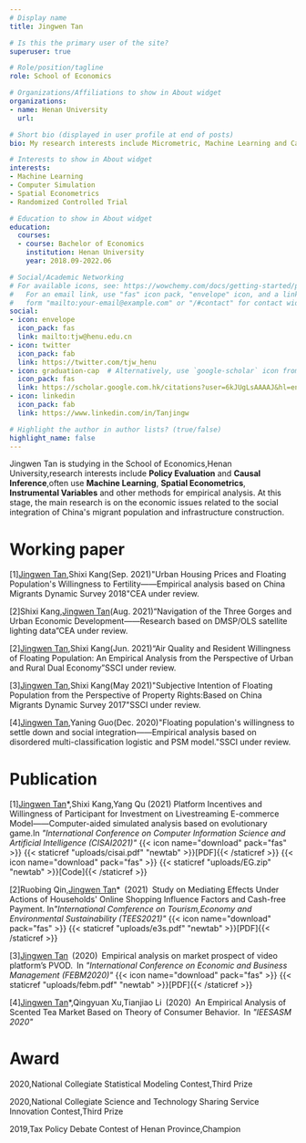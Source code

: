 ```yaml
---
# Display name
title: Jingwen Tan

# Is this the primary user of the site?
superuser: true

# Role/position/tagline
role: School of Economics

# Organizations/Affiliations to show in About widget
organizations:
- name: Henan University
  url: 

# Short bio (displayed in user profile at end of posts)
bio: My research interests include Micrometric, Machine Learning and Causal Inference

# Interests to show in About widget
interests:
- Machine Learning
- Computer Simulation
- Spatial Econometrics
- Randomized Controlled Trial

# Education to show in About widget
education:
  courses:
  - course: Bachelor of Economics
    institution: Henan University
    year: 2018.09-2022.06

# Social/Academic Networking
# For available icons, see: https://wowchemy.com/docs/getting-started/page-builder/#icons
#   For an email link, use "fas" icon pack, "envelope" icon, and a link in the
#   form "mailto:your-email@example.com" or "/#contact" for contact widget.
social:
- icon: envelope
  icon_pack: fas
  link: mailto:tjw@henu.edu.cn
- icon: twitter
  icon_pack: fab
  link: https://twitter.com/tjw_henu
- icon: graduation-cap  # Alternatively, use `google-scholar` icon from `ai` icon pack
  icon_pack: fas
  link: https://scholar.google.com.hk/citations?user=6kJUgLsAAAAJ&hl=en
- icon: linkedin
  icon_pack: fab
  link: https://www.linkedin.com/in/Tanjingw

# Highlight the author in author lists? (true/false)
highlight_name: false
---
```


Jingwen Tan is studying in the School of Economics,Henan University,research interests include <b>Policy Evaluation</b> and <b>Causal Inference</b>,often use <b>Machine Learning</b>, <b>Spatial Econometrics</b>, <b>Instrumental Variables</b> and other methods for empirical analysis. At this stage, the main research is on the economic issues related to the social integration of China's migrant population and infrastructure construction.



<h1>Working paper</h1>

[1]<u>Jingwen Tan</u>,Shixi Kang(Sep. 2021)"Urban Housing Prices and Floating Population's Willingness to Fertility——Empirical analysis based on China Migrants Dynamic Survey 2018"CEA under review.

[2]Shixi Kang,<u>Jingwen Tan</u>(Aug. 2021)“Navigation of the Three Gorges and Urban Economic Development——Research based on DMSP/OLS satellite lighting data”CEA under review.

[2]<u>Jingwen Tan</u>,Shixi Kang(Jun. 2021)“Air Quality and Resident Willingness of Floating Population: An Empirical Analysis from the Perspective of Urban and Rural Dual Economy”SSCI under review.

[3]<u>Jingwen Tan</u>,Shixi Kang(May 2021)"Subjective Intention of Floating Population from the Perspective of Property Rights:Based on China Migrants Dynamic Survey 2017"SSCI under review.

[4]<u>Jingwen Tan</u>,Yaning Guo(Dec. 2020)"Floating population's willingness to settle down and social integration——Empirical analysis based on disordered multi-classification logistic and PSM model."SSCI under review.


<h1>Publication</h1>

[1]<u>Jingwen Tan</u>*,Shixi Kang,Yang Qu (2021) Platform Incentives and Willingness of Participant for Investment on Livestreaming E-commerce Model——Computer-aided simulated analysis based on evolutionary game.In <i>"International Conference on Computer Information Science and Artificial Intelligence (CISAI2021)"</i>
{{< icon name="download" pack="fas" >}} {{< staticref "uploads/cisai.pdf" "newtab" >}}[PDF]{{< /staticref >}}
{{< icon name="download" pack="fas" >}} {{< staticref "uploads/EG.zip" "newtab" >}}[Code]{{< /staticref >}}

[2]Ruobing Qin,<u>Jingwen Tan</u>* (2021) Study on Mediating Effects Under Actions of Households' Online Shopping Influence Factors and Cash-free Payment. In<i>"International Comference on Tourism,Economy and Environmental Sustainability (TEES2021)"</i>
{{< icon name="download" pack="fas" >}} {{< staticref "uploads/e3s.pdf" "newtab" >}}[PDF]{{< /staticref >}}

[3]<u>Jingwen Tan</u> (2020) Empirical analysis on market prospect of video platform’s PVOD. In <i>"International Conference on Economic and Business Management (FEBM2020)"</i>
{{< icon name="download" pack="fas" >}} {{< staticref "uploads/febm.pdf" "newtab" >}}[PDF]{{< /staticref >}}

[4]<u>Jingwen Tan</u>*,Qingyuan Xu,Tianjiao Li (2020) An Empirical Analysis of Scented Tea Market Based on Theory of Consumer Behavior. In <i>"IEESASM 2020"</i>



<h1>Award</h1>

2020,National Collegiate Statistical Modeling Contest,Third Prize

2020,National Collegiate Science and Technology Sharing Service Innovation Contest,Third Prize

2019,Tax Policy Debate Contest of Henan Province,Champion

